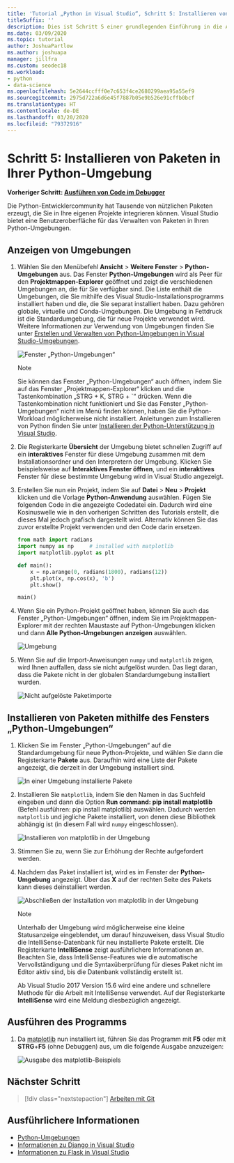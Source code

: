 ```yaml
---
title: 'Tutorial „Python in Visual Studio“, Schritt 5: Installieren von Paketen'
titleSuffix: ''
description: Dies ist Schritt 5 einer grundlegenden Einführung in die Arbeit mit Python in Visual Studio, in dem die Features von Visual Studio zum Verwalten von Paketen in einer Python-Umgebung veranschaulicht werden.
ms.date: 03/09/2020
ms.topic: tutorial
author: JoshuaPartlow
ms.author: joshuapa
manager: jillfra
ms.custom: seodec18
ms.workload:
- python
- data-science
ms.openlocfilehash: 5e2644ccfff0e7c653f4ce2680299aea95a55ef9
ms.sourcegitcommit: 2975d722a6d6e45f7887b05e9b526e91cffb0bcf
ms.translationtype: HT
ms.contentlocale: de-DE
ms.lasthandoff: 03/20/2020
ms.locfileid: "79372916"
---
```

# <a name="step-5-install-packages-in-your-python-environment"></a>Schritt 5: Installieren von Paketen in Ihrer Python-Umgebung

**Vorheriger Schritt: [Ausführen von Code im Debugger](tutorial-working-with-python-in-visual-studio-step-04-debugging.md)**

Die Python-Entwicklercommunity hat Tausende von nützlichen Paketen erzeugt, die Sie in Ihre eigenen Projekte integrieren können. Visual Studio bietet eine Benutzeroberfläche für das Verwalten von Paketen in Ihren Python-Umgebungen.

## <a name="view-environments"></a>Anzeigen von Umgebungen

1. Wählen Sie den Menübefehl **Ansicht** > **Weitere Fenster** > **Python-Umgebungen** aus. Das Fenster **Python-Umgebungen** wird als Peer für den **Projektmappen-Explorer** geöffnet und zeigt die verschiedenen Umgebungen an, die für Sie verfügbar sind. Die Liste enthält die Umgebungen, die Sie mithilfe des Visual Studio-Installationsprogramms installiert haben und die, die Sie separat installiert haben. Dazu gehören globale, virtuelle und Conda-Umgebungen. Die Umgebung in Fettdruck ist die Standardumgebung, die für neue Projekte verwendet wird. Weitere Informationen zur Verwendung von Umgebungen finden Sie unter [Erstellen und Verwalten von Python-Umgebungen in Visual Studio-Umgebungen](managing-python-environments-in-visual-studio.md).

   ![Fenster „Python-Umgebungen“](media/environments/environments-default-view-2019.png)

   > [!NOTE]
   > Sie können das Fenster „Python-Umgebungen“ auch öffnen, indem Sie auf das Fenster „Projektmappen-Explorer“ klicken und die Tastenkombination „STRG + K, STRG + `“ drücken. Wenn die Tastenkombination nicht funktioniert und Sie das Fenster „Python-Umgebungen“ nicht im Menü finden können, haben Sie die Python-Workload möglicherweise nicht installiert. Anleitungen zum Installieren von Python finden Sie unter [Installieren der Python-Unterstützung in Visual Studio](installing-python-support-in-visual-studio.md).

2. Die Registerkarte **Übersicht** der Umgebung bietet schnellen Zugriff auf ein **interaktives** Fenster für diese Umgebung zusammen mit dem Installationsordner und den Interpretern der Umgebung. Klicken Sie beispielsweise auf **Interaktives Fenster öffnen**, und ein **interaktives** Fenster für diese bestimmte Umgebung wird in Visual Studio angezeigt.

3. Erstellen Sie nun ein Projekt, indem Sie auf **Datei** > **Neu** > **Projekt** klicken und die Vorlage **Python-Anwendung** auswählen. Fügen Sie folgenden Code in die angezeigte Codedatei ein. Dadurch wird eine Kosinuswelle wie in den vorherigen Schritten des Tutorials erstellt, die dieses Mal jedoch grafisch dargestellt wird. Alternativ können Sie das zuvor erstellte Projekt verwenden und den Code darin ersetzen. 

    ```python
    from math import radians
    import numpy as np     # installed with matplotlib
    import matplotlib.pyplot as plt

    def main():
        x = np.arange(0, radians(1800), radians(12))
        plt.plot(x, np.cos(x), 'b')
        plt.show()

    main()
    ```

4. Wenn Sie ein Python-Projekt geöffnet haben, können Sie auch das Fenster „Python-Umgebungen“ öffnen, indem Sie im Projektmappen-Explorer mit der rechten Maustaste auf Python-Umgebungen klicken und dann **Alle Python-Umgebungen anzeigen** auswählen.

   ![Umgebung](media/environments/environments-view-all-2019.png)

5. Wenn Sie auf die Import-Anweisungen `numpy` und `matplotlib` zeigen, wird Ihnen auffallen, dass sie nicht aufgelöst wurden. Das liegt daran, dass die Pakete nicht in der globalen Standardumgebung installiert wurden.

   ![Nicht aufgelöste Paketimporte](media/packages-unresolved-import.png)

## <a name="install-packages-using-the-python-environments-window"></a>Installieren von Paketen mithilfe des Fensters „Python-Umgebungen“

1. Klicken Sie im Fenster „Python-Umgebungen“ auf die Standardumgebung für neue Python-Projekte, und wählen Sie dann die Registerkarte **Pakete** aus. Daraufhin wird eine Liste der Pakete angezeigt, die derzeit in der Umgebung installiert sind.

   ![In einer Umgebung installierte Pakete](media/environments/environments-installed-packages-2019.png)

2. Installieren Sie `matplotlib`, indem Sie den Namen in das Suchfeld eingeben und dann die Option **Run command: pip install matplotlib** (Befehl ausführen: pip install matplotlib) auswählen. Dadurch werden `matplotlib` und jegliche Pakete installiert, von denen diese Bibliothek abhängig ist (in diesem Fall wird `numpy` eingeschlossen).

   ![Installieren von matplotlib in der Umgebung](media/environments/environments-add-matplotlib-2019.png)

5. Stimmen Sie zu, wenn Sie zur Erhöhung der Rechte aufgefordert werden.

6. Nachdem das Paket installiert ist, wird es im Fenster der **Python-Umgebung** angezeigt. Über das **X** auf der rechten Seite des Pakets kann dieses deinstalliert werden.

   ![Abschließen der Installation von matplotlib in der Umgebung](media/environments/environments-add-matplotlib2-2019.png)

   > [!NOTE]
   > Unterhalb der Umgebung wird möglicherweise eine kleine Statusanzeige eingeblendet, um darauf hinzuweisen, dass Visual Studio die IntelliSense-Datenbank für neu installierte Pakete erstellt. Die Registerkarte **IntelliSense** zeigt ausführlichere Informationen an. Beachten Sie, dass IntelliSense-Features wie die automatische Vervollständigung und die Syntaxüberprüfung für dieses Paket nicht im Editor aktiv sind, bis die Datenbank vollständig erstellt ist.
   > 
   > Ab Visual Studio 2017 Version 15.6 wird eine andere und schnellere Methode für die Arbeit mit IntelliSense verwendet. Auf der Registerkarte **IntelliSense** wird eine Meldung diesbezüglich angezeigt.

## <a name="run-the-program"></a>Ausführen des Programms

1. Da [matplotlib](https://matplotlib.org/) nun installiert ist, führen Sie das Programm mit **F5** oder mit **STRG**+**F5** (ohne Debuggen) aus, um die folgende Ausgabe anzuzeigen:

   ![Ausgabe des matplotlib-Beispiels](media/environments/environments-add-matplotlib3.png)

## <a name="next-step"></a>Nächster Schritt

> [!div class="nextstepaction"]
> [Arbeiten mit Git](tutorial-working-with-python-in-visual-studio-step-06-working-with-git.md)

## <a name="go-deeper"></a>Ausführlichere Informationen

- [Python-Umgebungen](managing-python-environments-in-visual-studio.md)
- [Informationen zu Django in Visual Studio](learn-django-in-visual-studio-step-01-project-and-solution.md)
- [Informationen zu Flask in Visual Studio](learn-flask-visual-studio-step-01-project-solution.md)
